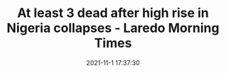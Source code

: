 ---
"title": "At least 3 dead after high rise in Nigeria collapses - Laredo Morning Times"
"date": "2021-11-1 17:37:30"
"feed_name": "GOOGLENEWSCONSTRUCTION"
"feed_website": "https://news.google.com/search?q=construction%2Bincident&hl=en-US&gl=US&ceid=US:en"
"feed_rss": "https://news.google.com/rss/search?q=construction%2Bincident&hl=en-US&gl=US&ceid=US:en"
"link": "https://www.lmtonline.com/news/article/21-story-building-under-construction-in-Nigeria-16582231.php"
"source": "{'href': 'https://www.lmtonline.com', 'title': 'Laredo Morning Times'}"
"file": "_posts/2021-1-1-f219df434c4bc5f8e036faeb92ef869798005203.md"
"accident": "1"
"drilling": "0"
"dead": "3"
"injured": "0"
"arrested": "0"
"place": "nigeria"
"where": "unknown site"
"causes": "collapse"
"place_uri": "http://en.wikipedia.org/wiki/Nigeria"
---